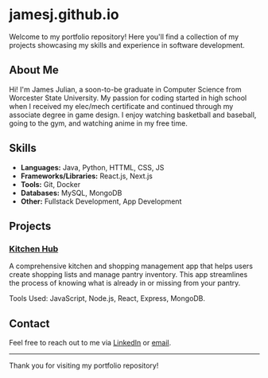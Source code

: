 # jamesj.github.io
Welcome to my portfolio repository! Here you'll find a collection of my projects showcasing my skills and experience in software development.

## About Me

Hi! I'm James Julian, a soon-to-be graduate in Computer Science from Worcester State University. My passion for coding started in high school when I received my elec/mech certificate and continued through my associate degree in game design. I enjoy watching basketball and baseball, going to the gym, and watching anime in my free time.

## Skills

- **Languages:** Java, Python, HTTML, CSS, JS
- **Frameworks/Libraries:** React.js, Next.js
- **Tools:** Git, Docker
- **Databases:** MySQL, MongoDB
- **Other:** Fullstack Development, App Development

## Projects

### [Kitchen Hub](https://github.com/JFaTaL/Kitchen-HubV2)
A comprehensive kitchen and shopping management app that helps users create shopping lists and manage pantry inventory. This app streamlines the process of knowing what is already in or missing from your pantry.

Tools Used: JavaScript, Node.js, React, Express, MongoDB.


## Contact

Feel free to reach out to me via [LinkedIn](https://www.linkedin.com/in/james--julian/) or [email](mailto:jamesjulian974138@gmail.com).

---

Thank you for visiting my portfolio repository!
